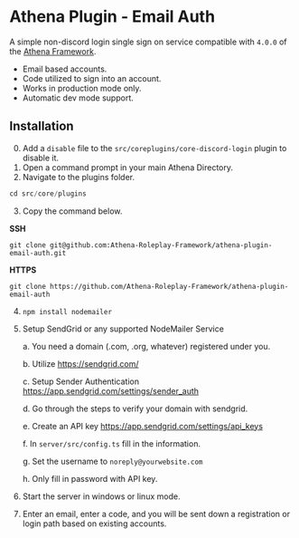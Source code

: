 # Athena Plugin - Email Auth

A simple non-discord login single sign on service compatible with `4.0.0` of the [Athena Framework](https://athenaframework.com/).

* Email based accounts.
* Code utilized to sign into an account.
* Works in production mode only.
* Automatic dev mode support.

## Installation

0. Add a `disable` file to the `src/coreplugins/core-discord-login` plugin to disable it.
1. Open a command prompt in your main Athena Directory.
2. Navigate to the plugins folder.

```ts
cd src/core/plugins
```

3. Copy the command below.

**SSH**

```
git clone git@github.com:Athena-Roleplay-Framework/athena-plugin-email-auth.git
```

**HTTPS**
```
git clone https://github.com/Athena-Roleplay-Framework/athena-plugin-email-auth
```

4. `npm install nodemailer`
5. Setup SendGrid or any supported NodeMailer Service
   
    a. You need a domain (.com, .org, whatever) registered under you.

    b. Utilize https://sendgrid.com/

    c. Setup Sender Authentication https://app.sendgrid.com/settings/sender_auth

    d. Go through the steps to verify your domain with sendgrid.

    e. Create an API key https://app.sendgrid.com/settings/api_keys

    f. In `server/src/config.ts` fill in the information.

    g. Set the username to `noreply@yourwebsite.com`

    h. Only fill in password with API key.

6. Start the server in windows or linux mode.
7. Enter an email, enter a code, and you will be sent down a registration or login path based on existing accounts.